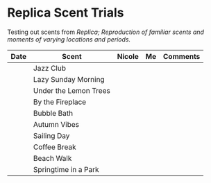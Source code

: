 # Replica Scent Trials
Testing out scents from _Replica; Reproduction of familiar scents and moments of varying locations and periods._

|Date|Scent|Nicole|Me|Comments|
|----|-----|------|---|-------|
||Jazz Club||||
||Lazy Sunday Morning||||
||Under the Lemon Trees||||
||By the Fireplace||||
||Bubble Bath||||
||Autumn Vibes||||
||Sailing Day||||
||Coffee Break||||
||Beach Walk||||
||Springtime in a Park||||
